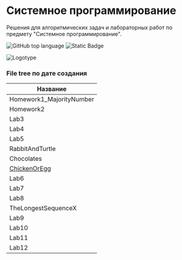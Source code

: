 # Системное программирование
Решения для алгоритмических задач и лабораторных работ по предмету "Системное программирование". <!-- описание репозитория -->
<!-- блок информации о репозитории в бейджах -->
![GitHub top language](https://img.shields.io/github/languages/top/s0cutegirl/SystemProgramming_LaboratoryWorks)
![Static Badge](https://img.shields.io/badge/s0cutegirl-SystemProgramming_LaboratoryWorks-SystemProgramming_LaboratoryWorks)

![Logotype](https://avatars.githubusercontent.com/u/157199452?v=4)

<!-- описание file tree -->
### File tree по дате создания
| Название                     |
|------------------------------|
| Homework1_MajorityNumber	   |
| Homework2                    |
| Lab3 |
| Lab4 |
| Lab5 |
| RabbitAndTurtle |
| Chocolates |
| [ChickenOrEgg](https://github.com/s0cutegirl/SystemProgramming_LaboratoryWorks/tree/master/ChickenOrEgg) |
| Lab6 |
| Lab7 |
| Lab8 |
| TheLongestSequenceX |
| Lab9 |
| Lab10 |
| Lab11 |
| Lab12 |
